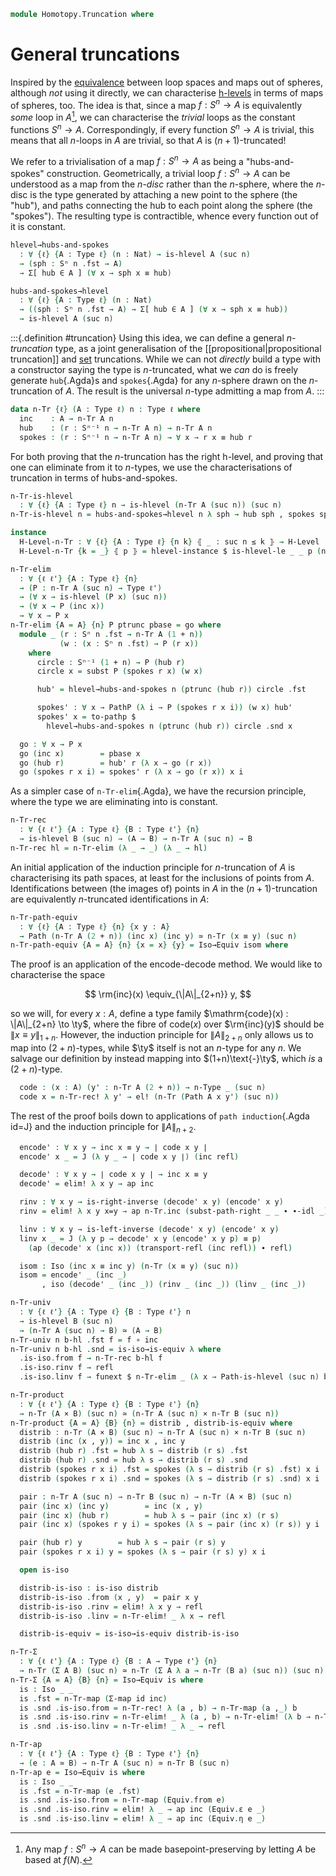 <!--
```agda
open import 1Lab.Equiv.Pointed
open import 1Lab.Prelude

open import Algebra.Group.Homotopy

open import Data.Nat.Properties
open import Data.Set.Truncation
open import Data.Nat.Order
open import Data.Nat.Base
open import Data.List using (_∷_ ; [])

open import Homotopy.Space.Suspension
open import Homotopy.Space.Sphere
```
-->

```agda
module Homotopy.Truncation where
```

# General truncations

Inspired by the [equivalence] between loop spaces and maps out of spheres,
although _not_ using it
directly, we can characterise [h-levels] in terms of maps of spheres,
too. The idea is that, since a map $f : S^n \to A$ is equivalently
_some_ loop in $A$[^someloop], we can characterise the _trivial_ loops as
the constant functions $S^n \to A$. Correspondingly, if every function
$S^n \to A$ is trivial, this means that all $n$-loops in $A$ are
trivial, so that $A$ is $(n+1)$-truncated!

[equivalence]: Homotopy.Base.html#loop-spaces-are-equivalently-based-maps-out-of-spheres
[h-levels]: 1Lab.HLevel.html
[^someloop]: Any map $f : S^n \to A$ can be made basepoint-preserving by
letting $A$ be based at $f(N)$.

We refer to a trivialisation of a map $f : S^n \to A$ as being a
"hubs-and-spokes" construction. Geometrically, a trivial loop $f : S^n
\to A$ can be understood as a map from the $n$-_disc_ rather than the
$n$-sphere, where the $n$-disc is the type generated by attaching a new
point to the sphere (the "hub"), and paths connecting the hub to each
point along the sphere (the "spokes"). The resulting type is
contractible, whence every function out of it is constant.

```agda
hlevel→hubs-and-spokes
  : ∀ {ℓ} {A : Type ℓ} (n : Nat) → is-hlevel A (suc n)
  → (sph : Sⁿ n .fst → A)
  → Σ[ hub ∈ A ] (∀ x → sph x ≡ hub)

hubs-and-spokes→hlevel
  : ∀ {ℓ} {A : Type ℓ} (n : Nat)
  → ((sph : Sⁿ n .fst → A) → Σ[ hub ∈ A ] (∀ x → sph x ≡ hub))
  → is-hlevel A (suc n)
```

<!--
```agda
hlevel→hubs-and-spokes 0 prop sph = sph north , λ x → prop (sph x) (sph north)
hlevel→hubs-and-spokes {A = A} (suc n) h =
  helper λ x y → hlevel→hubs-and-spokes n (h x y)
  where
  helper
    : ((a b : A) → (sph : Sⁿ⁻¹ (1 + n) → a ≡ b) → Σ _ λ hub → ∀ x → sph x ≡ hub)
    → (sph : Sⁿ⁻¹ (2 + n) → A)
    → Σ _ λ hub → ∀ x → sph x ≡ hub
  helper h f = f north , sym ∘ r where
    r : (x : Sⁿ⁻¹ (2 + n)) → f north ≡ f x
    r north = refl
    r south = h (f north) (f south) (λ x i → f (merid x i)) .fst
    r (merid x i) j = hcomp (∂ i ∨ ∂ j) λ where
       k (i = i0) → f north
       k (i = i1) → h (f north) (f south) (λ x i → f (merid x i)) .snd x k j
       k (j = i0) → f north
       k (j = i1) → f (merid x i)
       k (k = i0) → f (merid x (i ∧ j))

hubs-and-spokes→hlevel {A = A} zero spheres x y
  = spheres go .snd north ∙ sym (spheres go .snd south) where
    go : Sⁿ⁻¹ 1 → A
    go north = x
    go south = y
hubs-and-spokes→hlevel {A = A} (suc n) spheres x y =
  hubs-and-spokes→hlevel n $ helper spheres x y where
  helper
    : ((sph : Sⁿ⁻¹ (2 + n) → A) → Σ _ λ hub → ∀ x → sph x ≡ hub)
    → ∀ a b
    → (sph : Sⁿ⁻¹ (1 + n) → a ≡ b)
    → Σ _ λ hub → ∀ x → sph x ≡ hub
  helper h x y f = _ , r  where
    f' : Sⁿ⁻¹ (2 + n) → A
    f' north = x
    f' south = y
    f' (merid u i) = f u i

    r : (s : Sⁿ⁻¹ (1 + n)) → f s ≡ h f' .snd north ∙ sym (h f' .snd south)
    r s i j = hcomp (∂ i ∨ ∂ j) λ where
      k (k = i0) → h f' .snd north (~ i ∨ j)
      k (i = i0) → h f' .snd (merid s j) (~ k)
      k (i = i1) → hfill (∂ j) k λ where
        l (j = i0) → x
        l (j = i1) → h f' .snd south (~ l)
        l (l = i0) → h f' .snd north j
      k (j = i0) → h f' .snd north (~ i ∧ ~ k)
      k (j = i1) → h f' .snd south (~ k)
```
-->

:::{.definition #truncation}
Using this idea, we can define a general _$n$-truncation_ type, as a
joint generalisation of the [[propositional|propositional truncation]]
and [set] truncations. While we can not _directly_ build a type with a
constructor saying the type is $n$-truncated, what we _can_ do is freely
generate `hub`{.Agda}s and `spokes`{.Agda} for any $n$-sphere drawn on
the $n$-truncation of $A$. The result is the universal $n$-type
admitting a map from $A$.
:::

[set]: Data.Set.Truncation.html

```agda
data n-Tr {ℓ} (A : Type ℓ) n : Type ℓ where
  inc    : A → n-Tr A n
  hub    : (r : Sⁿ⁻¹ n → n-Tr A n) → n-Tr A n
  spokes : (r : Sⁿ⁻¹ n → n-Tr A n) → ∀ x → r x ≡ hub r
```

For both proving that the $n$-truncation has the right h-level, and
proving that one can eliminate from it to $n$-types, we use the
characterisations of truncation in terms of hubs-and-spokes.

```agda
n-Tr-is-hlevel
  : ∀ {ℓ} {A : Type ℓ} n → is-hlevel (n-Tr A (suc n)) (suc n)
n-Tr-is-hlevel n = hubs-and-spokes→hlevel n λ sph → hub sph , spokes sph

instance
  H-Level-n-Tr : ∀ {ℓ} {A : Type ℓ} {n k} ⦃ _ : suc n ≤ k ⦄ → H-Level (n-Tr A (suc n)) k
  H-Level-n-Tr {k = _} ⦃ p ⦄ = hlevel-instance $ is-hlevel-le _ _ p (n-Tr-is-hlevel _)

n-Tr-elim
  : ∀ {ℓ ℓ'} {A : Type ℓ} {n}
  → (P : n-Tr A (suc n) → Type ℓ')
  → (∀ x → is-hlevel (P x) (suc n))
  → (∀ x → P (inc x))
  → ∀ x → P x
n-Tr-elim {A = A} {n} P ptrunc pbase = go where
  module _ (r : Sⁿ n .fst → n-Tr A (1 + n))
           (w : (x : Sⁿ n .fst) → P (r x))
    where
      circle : Sⁿ⁻¹ (1 + n) → P (hub r)
      circle x = subst P (spokes r x) (w x)

      hub' = hlevel→hubs-and-spokes n (ptrunc (hub r)) circle .fst

      spokes' : ∀ x → PathP (λ i → P (spokes r x i)) (w x) hub'
      spokes' x = to-pathp $
        hlevel→hubs-and-spokes n (ptrunc (hub r)) circle .snd x

  go : ∀ x → P x
  go (inc x)        = pbase x
  go (hub r)        = hub' r (λ x → go (r x))
  go (spokes r x i) = spokes' r (λ x → go (r x)) x i
```

<!--
```agda
instance
  Inductive-n-Tr
    : ∀ {ℓ ℓ' ℓm} {A : Type ℓ} {n} {P : n-Tr A (suc n) → Type ℓ'} ⦃ i : Inductive (∀ x → P (inc x)) ℓm ⦄
    → ⦃ _ : ∀ {x} → H-Level (P x) (suc n) ⦄
    → Inductive (∀ x → P x) ℓm
  Inductive-n-Tr ⦃ i ⦄ = record
    { from = λ f → n-Tr-elim _ (λ x → hlevel _) (i .Inductive.from f)
    }

n-Tr-elim!
  : ∀ {ℓ ℓ'} {A : Type ℓ} {n}
  → (P : n-Tr A (suc n) → Type ℓ')
  → ⦃ _ : ∀ {x} → H-Level (P x) (suc n) ⦄
  → (∀ x → P (inc x))
  → ∀ x → P x
n-Tr-elim! P f = n-Tr-elim P (λ x → hlevel _) f

n-Tr-rec!
  : ∀ {ℓ ℓ'} {A : Type ℓ} {B : Type ℓ'} {n}
  → ⦃ hl : H-Level B (suc n) ⦄
  → (A → B) → n-Tr A (suc n) → B
n-Tr-rec! = n-Tr-elim (λ _ → _) (λ _ → hlevel _)

n-Tr-map
  : ∀ {ℓ ℓ'} {A : Type ℓ} {B : Type ℓ'} {n}
  → (A → B) → n-Tr A (suc n) → n-Tr B (suc n)
n-Tr-map f = n-Tr-rec! (inc ∘ f)
```
-->

As a simpler case of `n-Tr-elim`{.Agda}, we have the recursion
principle, where the type we are eliminating into is constant.

```agda
n-Tr-rec
  : ∀ {ℓ ℓ'} {A : Type ℓ} {B : Type ℓ'} {n}
  → is-hlevel B (suc n) → (A → B) → n-Tr A (suc n) → B
n-Tr-rec hl = n-Tr-elim (λ _ → _) (λ _ → hl)
```

An initial application of the induction principle for $n$-truncation of
$A$ is characterising its path spaces, at least for the inclusions of
points from $A$. Identifications between (the images of) points in $A$
in the $(n+1)$-truncation are equivalently $n$-truncated identifications
in $A$:

```agda
n-Tr-path-equiv
  : ∀ {ℓ} {A : Type ℓ} {n} {x y : A}
  → Path (n-Tr A (2 + n)) (inc x) (inc y) ≃ n-Tr (x ≡ y) (suc n)
n-Tr-path-equiv {A = A} {n} {x = x} {y} = Iso→Equiv isom where
```

The proof is an application of the encode-decode method. We would like
to characterise the space

$$
\rm{inc}(x) \equiv_{\|A\|_{2+n}} y,
$$

so we will, for every $x : A$, define a type family $\mathrm{code}(x) :
\|A\|_{2+n} \to \ty$, where the fibre of $\mathrm{code}(x)$ over
$\rm{inc}(y)$ should be $\|x \equiv y\|_{1+n}$. However, the induction
principle for $\|A\|_{2+n}$ only allows us to map into $(2+n)$-types,
while $\ty$ itself is not an $n$-type for any $n$. We salvage our
definition by instead mapping into $(1+n)\text{-}\ty$, which _is_ a
$(2+n)$-type.

```agda
  code : (x : A) (y' : n-Tr A (2 + n)) → n-Type _ (suc n)
  code x = n-Tr-rec! λ y' → el! (n-Tr (Path A x y') (suc n))
```

The rest of the proof boils down to applications of `path
induction`{.Agda id=J} and the induction principle for $\|A\|_{n+2}$.

```agda
  encode' : ∀ x y → inc x ≡ y → ∣ code x y ∣
  encode' x _ = J (λ y _ → ∣ code x y ∣) (inc refl)

  decode' : ∀ x y → ∣ code x y ∣ → inc x ≡ y
  decode' = elim! λ x y → ap inc

  rinv : ∀ x y → is-right-inverse (decode' x y) (encode' x y)
  rinv = elim! λ x y x=y → ap n-Tr.inc (subst-path-right _ _ ∙ ∙-idl _)

  linv : ∀ x y → is-left-inverse (decode' x y) (encode' x y)
  linv x _ = J (λ y p → decode' x y (encode' x y p) ≡ p)
    (ap (decode' x (inc x)) (transport-refl (inc refl)) ∙ refl)

  isom : Iso (inc x ≡ inc y) (n-Tr (x ≡ y) (suc n))
  isom = encode' _ (inc _)
       , iso (decode' _ (inc _)) (rinv _ (inc _)) (linv _ (inc _))
```

```agda
n-Tr-univ
  : ∀ {ℓ ℓ'} {A : Type ℓ} {B : Type ℓ'} n
  → is-hlevel B (suc n)
  → (n-Tr A (suc n) → B) ≃ (A → B)
n-Tr-univ n b-hl .fst f = f ∘ inc
n-Tr-univ n b-hl .snd = is-iso→is-equiv λ where
  .is-iso.from f → n-Tr-rec b-hl f
  .is-iso.rinv f → refl
  .is-iso.linv f → funext $ n-Tr-elim _ (λ x → Path-is-hlevel (suc n) b-hl) λ _ → refl
```

```agda
n-Tr-product
  : ∀ {ℓ ℓ'} {A : Type ℓ} {B : Type ℓ'} {n}
  → n-Tr (A × B) (suc n) ≃ (n-Tr A (suc n) × n-Tr B (suc n))
n-Tr-product {A = A} {B} {n} = distrib , distrib-is-equiv where
  distrib : n-Tr (A × B) (suc n) → n-Tr A (suc n) × n-Tr B (suc n)
  distrib (inc (x , y)) = inc x , inc y
  distrib (hub r) .fst = hub λ s → distrib (r s) .fst
  distrib (hub r) .snd = hub λ s → distrib (r s) .snd
  distrib (spokes r x i) .fst = spokes (λ s → distrib (r s) .fst) x i
  distrib (spokes r x i) .snd = spokes (λ s → distrib (r s) .snd) x i

  pair : n-Tr A (suc n) → n-Tr B (suc n) → n-Tr (A × B) (suc n)
  pair (inc x) (inc y)        = inc (x , y)
  pair (inc x) (hub r)        = hub λ s → pair (inc x) (r s)
  pair (inc x) (spokes r y i) = spokes (λ s → pair (inc x) (r s)) y i

  pair (hub r) y        = hub λ s → pair (r s) y
  pair (spokes r x i) y = spokes (λ s → pair (r s) y) x i

  open is-iso

  distrib-is-iso : is-iso distrib
  distrib-is-iso .from (x , y)  = pair x y
  distrib-is-iso .rinv = elim! λ x y → refl
  distrib-is-iso .linv = n-Tr-elim! _ λ x → refl

  distrib-is-equiv = is-iso→is-equiv distrib-is-iso

n-Tr-Σ
  : ∀ {ℓ ℓ'} {A : Type ℓ} {B : A → Type ℓ'} {n}
  → n-Tr (Σ A B) (suc n) ≃ n-Tr (Σ A λ a → n-Tr (B a) (suc n)) (suc n)
n-Tr-Σ {A = A} {B} {n} = Iso→Equiv is where
  is : Iso _ _
  is .fst = n-Tr-map (Σ-map id inc)
  is .snd .is-iso.from = n-Tr-rec! λ (a , b) → n-Tr-map (a ,_) b
  is .snd .is-iso.rinv = n-Tr-elim! _ λ (a , b) → n-Tr-elim! (λ b → n-Tr-map (Σ-map id inc) (n-Tr-map (a ,_) b) ≡ inc (a , b)) (λ _ → refl) b
  is .snd .is-iso.linv = n-Tr-elim! _ λ _ → refl

n-Tr-ap
  : ∀ {ℓ ℓ'} {A : Type ℓ} {B : Type ℓ'} {n}
  → (e : A ≃ B) → n-Tr A (suc n) ≃ n-Tr B (suc n)
n-Tr-ap e = Iso→Equiv is where
  is : Iso _ _
  is .fst = n-Tr-map (e .fst)
  is .snd .is-iso.from = n-Tr-map (Equiv.from e)
  is .snd .is-iso.rinv = elim! λ _ → ap inc (Equiv.ε e _)
  is .snd .is-iso.linv = elim! λ _ → ap inc (Equiv.η e _)
```

<!--
```agda
n-Tr∙ : ∀ {ℓ} (A∙ : Type∙ ℓ) n → Type∙ ℓ
n-Tr∙ (A , a₀) n = n-Tr A n , inc a₀

n-Tr-prop : ∀ {ℓ} {A : Type ℓ} → ∥ A ∥ ≃ n-Tr A 1
n-Tr-prop .fst = elim! n-Tr.inc
n-Tr-prop .snd = is-iso→is-equiv (iso (elim! ∥_∥.inc) (elim! λ _ → refl) (elim! λ _ → refl))

n-Tr-set : ∀ {ℓ} {A : Type ℓ} → ∥ A ∥₀ ≃ n-Tr A 2
n-Tr-set .fst = elim! n-Tr.inc
n-Tr-set .snd = is-iso→is-equiv (iso (elim! ∥_∥₀.inc) (elim! λ _ → refl) (elim! λ _ → refl))

n-Tr-Tr : ∀ {ℓ} {A : Type ℓ} n k → k ≤ n → n-Tr (n-Tr A (suc n)) (suc k) ≃ n-Tr A (suc k)
n-Tr-Tr n k p .fst = let instance _ = p in rec! inc
n-Tr-Tr n k p .snd = let instance _ = p in is-iso→is-equiv λ where
  .is-iso.from → n-Tr-rec! (n-Tr.inc ∘ n-Tr.inc)
  .is-iso.rinv → elim! λ x → refl
  .is-iso.linv → elim! λ x → refl

n-Tr-reindex : ∀ {ℓ} {A : Type ℓ} n k → n ≡ k → n-Tr A (suc n) ≃ n-Tr A (suc k)
n-Tr-reindex {A = A} n k p = done where
  instance
    _ : n ≤ k
    _ = ≤-refl' p

    _ : k ≤ n
    _ = ≤-refl' (sym p)

  done : n-Tr A (suc n) ≃ n-Tr A (suc k)
  done .fst = elim! inc
  done .snd = is-iso→is-equiv λ where
    .is-iso.from → elim! inc
    .is-iso.rinv → elim! λ x → refl
    .is-iso.linv → elim! λ x → refl

Ω-step : ∀ {ℓ} (A : Type∙ ℓ) n → n-Tr∙ (Ωⁿ 1 A) (1 + n) ≃∙ Ωⁿ 1 (n-Tr∙ A (2 + n))
Ω-step A n = Equiv.inverse n-Tr-path-equiv , refl

Ω-stepⁿ
  : ∀ {ℓ} (A : Type∙ ℓ) n k
  → n-Tr∙ (Ωⁿ k A) (1 + n) ≃∙ Ωⁿ k (n-Tr∙ A (k + suc n))

Ω-stepⁿ A n 0    = id≃ , refl
Ω-stepⁿ A n 1    = Ω-step A n
Ω-stepⁿ A n (suc (suc k)) =
  let
    fixup = n-Tr-reindex (k + (2 + n)) (suc k + suc n) (+-sucr k (suc n))
    f2    = Ωⁿ-ap (2 + k) (fixup , refl)
  in
    n-Tr∙ (Ωⁿ (2 + k) A) (suc n)                  ≃∙⟨⟩
    n-Tr∙ (Ωⁿ 1 (Ωⁿ (suc k) A)) (suc n)           ≃∙⟨ Ω-step (Ωⁿ (suc k) A) n ⟩
    Ωⁿ 1 (n-Tr∙ (Ωⁿ (suc k) A) (2 + n))           ≃∙⟨ Ωⁿ-ap 1 (Ω-stepⁿ A (suc n) (suc k)) ⟩
    Ωⁿ 1 (Ωⁿ (1 + k) (n-Tr∙ A (suc k + (2 + n)))) ≃∙⟨⟩
    Ωⁿ (2 + k) (n-Tr∙ A (suc k + (2 + n)))        ≃∙⟨ f2 ⟩
    Ωⁿ (2 + k) (n-Tr∙ A (2 + k + suc n))          ≃∙∎

πₙ-def : ∀ {ℓ} (A : Type∙ ℓ) n → (⌞ πₙ₊₁ n A ⌟ , inc refl) ≃∙ Ωⁿ (suc n) (n-Tr∙ A (suc (n + 2)))
πₙ-def A n = n-Tr-set ∙e Ω-stepⁿ A 1 (suc n) .fst , Ω-stepⁿ A 1 (suc n) .snd
```
-->

